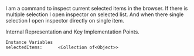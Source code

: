 I am a command to inspect current selected items in the browser.
If there is multiple selection I open inspector on selected list.
And when there single selection I open inspector directly on single item.

Internal Representation and Key Implementation Points.

    Instance Variables
	selectedItems:		<Collection of<Object>>